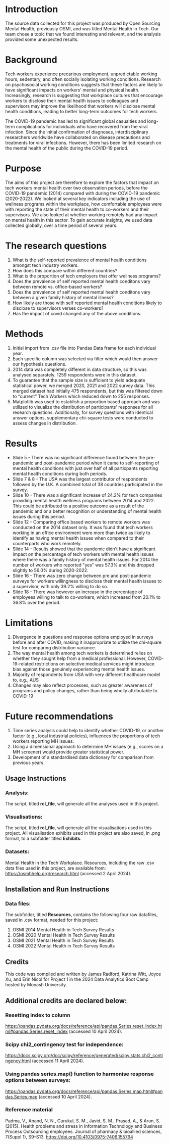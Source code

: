# Introduction
The source data collected for this project was produced by Open Sourcing Mental Health, previously OSMI, and was titled Mental Health in Tech. Our team chose a topic that we found interesting and relevant, and the analysis provided some unexpected results.

# Background 
Tech workers experience precarious employment, unpredictable working hours, sedentary, and often socially isolating working conditions. Research on psychosocial working conditions suggests that these factors are likely to have significant impacts on workers' mental and physical health. Increasingly, research is suggesting that workplace cultures that encourage workers to disclose their mental health issues to colleagues and supervisors may improve the likelihood that workers will disclose mental health conditions, leading to better long-term outcomes for tech workers. 

The COVID-19 pandemic has led to significant global casualties and long-term complications for individuals who have recovered from the viral infection. Since the initial confirmation of diagnoses, interdisciplinary researchers worldwide have collaborated on disease precautions and treatments for viral infections. However, there has been limited research on the mental health of the public during the COVID-19 period.

# Purpose
The aims of this project are therefore to explore the factors that impact on tech workers mental health over two observation periods, before the COVID-19 pandemic (2014) compared with during the COVID-19 pandemic (2020-2022). We looked at several key indicators including the use of wellness programs within the workplace, how comfortable employees were with reporting the state of their mental health to co-workers and their supervisors. We also looked at whether working remotely had any impact on mental health in this sector. To gain accurate insights, we used data collected globally, over a time period of several years.

# The research questions
1. What is the self-reported prevalence of mental health conditions amongst tech industry workers.
2. How does this compare within different countries?
3. What is the proportion of tech employers that offer wellness programs?
4. Does the prevalence of self reported mental health conditons vary between remote vs. office-based workers?
5. Does the prevalence of self reported mental health conditons vary between a given family history of mental illness?
6. How likely are those with self reported mental health conditions likely to disclose to supervisors verses co-workers?
7. Has the impact of covid changed any of the above conditions.

# Methods
1. Initial import from .csv file into Pandas Data frame for each individual year.
2. Each specific column was selected via filter which would then answer our hypothesis questions. 
3. 2014 data was completely different in data structure, so this was analysed separately. 1259 respondents were in this dataset.
4. To guarantee that the sample size is sufficient to yield adequate statistical power, we merged 2020, 2021 and 2022 survey data. This merged dataset had initially 475 respondents, but this was filtered down to “current” Tech Workers which reduced down to 255 responses.
5. Matplotlib was used to establish a proportion based approach and was utilized to visualize the distribution of participants' responses for all research questions. Additionally, for survey questions with identical answer options, supplementary chi-square tests were conducted to assess changes in distribution.

# Results
- Slide 5 - There was no significant difference found between the pre-pandemic and post-pandemic period when it came to self-reporting of mental health conditions with just over half of all particpants reporting mental health conditions during both periods.
- Slide 7 & 8 - The USA was the largest contributor of respondents followed by the U.K. A combined total of 38 countries participated in the survey. 
- Slide 10 - There was a significant increase of 24.2% for tech companies providing mental health wellness programs between 2014 and 2022. This could be attributed to a positive outcome as a result of the pandemic and or a better recognition or understanding of mental health issues during this period.
- Slide 12 -  Comparing office based workers to remote workers was conducted on the 2014 dataset only. It was found that tech workers working in an office environment were more than twice as likely to identify as having mental health issues when compared to their counterparts who work remotely. 
- Slide 14 - Results showed that the pandemic didn’t have a significant impact on the percentage of tech workers with mental health issues where there was a family history of mental health issues. For 2014 the number of workers who reported "yes" was 57.3% and this dropped slightly to 56.0% during 2020-2022.
- Slide 16 -  There was zero change between pre and post-pandemic surveys for workers willingness to disclose their mental health issues to a supervisor, with only 39.2% willing to do so. 
- Slide 18 - There was however an increase in the percentage of employees willing to talk to co-workers, which increased from 20.1% to 36.8% over the period.

# Limitations
1. Divergence in questions and response options employed in surveys before and after COVID, making it inappropriate to utilize the chi-square test for comparing distribution variance.
2. The way mental health among tech workers is determined relies on whether they sought help from a medical professional. However, COVID-19-related restrictions on selective medical services might introduce bias against those genuinely experiencing mental health issues.
3. Majority of respondents from USA with very different healthcare model to, e.g., AUS
4. Changes may also reflect processes, such as greater awareness of programs and policy changes, rather than being wholly attributable to COVID-19

# Future recommendations
1. Time series analysis could help to identify whether COVID-19, or another factor (e.g., local industrial policies), influences the proportions of tech workers reporting MH issues.
2. Using a dimensional approach to determine MH issues (e.g., scores on a MH screener) would provide greater statistical power.
3. Development of a standardised data dictionary for comparison from previous years.  



## Usage Instructions
### Analysis:
The script, titled **rcl_file**, will generate all the analyses used in this project.

### Visualisations:
The script, titled **rcl_file**, will generate all the visualisations used in this project. All visualisation exhibits used in this project are also saved, in .png format, to a subfolder titled **Exhibits**.

### Datasets:
Mental Health in the Tech Workplace. Resources, including the raw .csv data files used in this project, are available from: https://osmhhelp.org/research.html (accessed 2 April 2024).

## Installation and Run Instructions
### Data files:
The subfolder, titled **Resources**, contains the following four raw datafiles, saved in .csv format, needed for this project:
1. OSMI 2014 Mental Health in Tech Survey Results
2. OSMI 2020 Mental Health in Tech Survey Results
3. OSMI 2021 Mental Health in Tech Survey Results
4. OSMI 2022 Mental Health in Tech Survey Results

## Credits
This code was compiled and written by James Radford, Katrina Witt, Joyce Xu, and Erin Nicol for Project 1 in the 2024 Data Analytics Boot Camp hosted by Monash University. 

## Additional credits are declared below:

### Resetting index to column
https://pandas.pydata.org/docs/reference/api/pandas.Series.reset_index.html#pandas.Series.reset_index (accessed 10 April 2024).

### Scipy chi2_contingency test for independence:
https://docs.scipy.org/doc/scipy/reference/generated/scipy.stats.chi2_contingency.html (accessed 11 April 2024).

### Using pandas series.map() function to harmonise response options between surveys:
https://pandas.pydata.org/docs/reference/api/pandas.Series.map.html#pandas.Series.map (accessed 10 April 2024).

### Reference material
Padma, V., Anand, N. N., Gurukul, S. M., Javid, S. M., Prasad, A., & Arun, S. (2015). Health problems and stress in Information Technology and Business Process Outsourcing employees. Journal of pharmacy & bioallied sciences, 7(Suppl 1), S9–S13. https://doi.org/10.4103/0975-7406.155764



